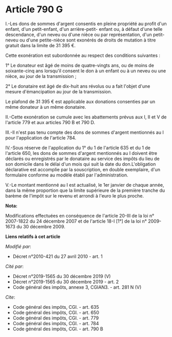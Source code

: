 # Article 790 G

I.-Les dons de sommes d'argent consentis en pleine propriété au profit d'un enfant, d'un petit-enfant, d'un arrière-petit-
enfant ou, à défaut d'une telle descendance, d'un neveu ou d'une nièce ou par représentation, d'un petit-neveu ou d'une
petite-nièce sont exonérés de droits de mutation à titre gratuit dans la limite de 31 395 €. 

Cette exonération est subordonnée au respect des conditions suivantes : 

1° Le donateur est âgé de moins de quatre-vingts ans, ou de moins de soixante-cinq ans lorsqu'il consent le don à un enfant
ou à un neveu ou une nièce, au jour de la transmission ; 

2° Le donataire est âgé de dix-huit ans révolus ou a fait l'objet d'une mesure d'émancipation au jour de la transmission. 

Le plafond de 31 395 € est applicable aux donations consenties par un même donateur à un même donataire. 

II.-Cette exonération se cumule avec les abattements prévus aux I, II et V de l'article 779 et aux articles 790 B et 790 D. 

III.-Il n'est pas tenu compte des dons de sommes d'argent mentionnés au I pour l'application de l'article 784. 

IV.-Sous réserve de l'application du 1° du 1 de l'article 635 et du 1 de l'article 650, les dons de sommes d'argent
mentionnés au I doivent être déclarés ou enregistrés par le donataire au service des impôts du lieu de son domicile dans le
délai d'un mois qui suit la date du don.L'obligation déclarative est accomplie par la souscription, en double exemplaire,
d'un formulaire conforme au modèle établi par l'administration.

V.-Le montant mentionné au I est actualisé, le 1er janvier de chaque année, dans la même proportion que la limite supérieure
de la première tranche du barème de l'impôt sur le revenu et arrondi à l'euro le plus proche.

**Nota:**

Modifications effectuées en conséquence de l'article 20-III de la loi n° 2007-1822 du 24 décembre 2007 et de l'article 18-I
[1°] de la loi n° 2009-1673 du 30 décembre 2009.

**Liens relatifs à cet article**

_Modifié par_:

  - Décret n°2010-421  du 27 avril 2010 - art. 1

_Cité par_:

  - Décret n°2019-1565 du 30 décembre 2019 (V)
  - Décret n°2019-1565 du 30 décembre 2019 - art. 2
  - Code général des impôts, annexe 3, CGIAN3. - art. 281 N (V)

_Cite_:

  - Code général des impôts, CGI. - art. 635
  - Code général des impôts, CGI. - art. 650
  - Code général des impôts, CGI. - art. 779
  - Code général des impôts, CGI. - art. 784
  - Code général des impôts, CGI. - art. 790 B
